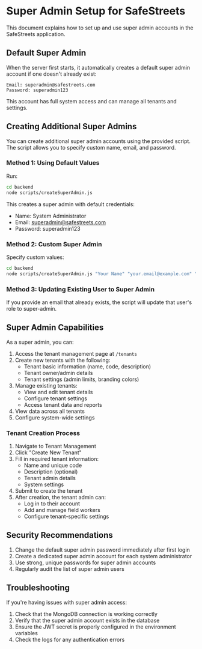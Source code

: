 # Super Admin Setup for SafeStreets

This document explains how to set up and use super admin accounts in the SafeStreets application.

## Default Super Admin

When the server first starts, it automatically creates a default super admin account if one doesn't already exist:

```
Email: superadmin@safestreets.com
Password: superadmin123
```

This account has full system access and can manage all tenants and settings.

## Creating Additional Super Admins

You can create additional super admin accounts using the provided script. The script allows you to specify custom name, email, and password.

### Method 1: Using Default Values

Run:

```bash
cd backend
node scripts/createSuperAdmin.js
```

This creates a super admin with default credentials:
- Name: System Administrator
- Email: superadmin@safestreets.com
- Password: superadmin123

### Method 2: Custom Super Admin

Specify custom values:

```bash
cd backend
node scripts/createSuperAdmin.js "Your Name" "your.email@example.com" "yourpassword"
```

### Method 3: Updating Existing User to Super Admin

If you provide an email that already exists, the script will update that user's role to super-admin.

## Super Admin Capabilities

As a super admin, you can:

1. Access the tenant management page at `/tenants`
2. Create new tenants with the following:
   - Tenant basic information (name, code, description)
   - Tenant owner/admin details
   - Tenant settings (admin limits, branding colors)
3. Manage existing tenants:
   - View and edit tenant details
   - Configure tenant settings
   - Access tenant data and reports
4. View data across all tenants
5. Configure system-wide settings

### Tenant Creation Process

1. Navigate to Tenant Management
2. Click "Create New Tenant"
3. Fill in required tenant information:
   - Name and unique code
   - Description (optional)
   - Tenant admin details
   - System settings
4. Submit to create the tenant
5. After creation, the tenant admin can:
   - Log in to their account
   - Add and manage field workers
   - Configure tenant-specific settings

## Security Recommendations

1. Change the default super admin password immediately after first login
2. Create a dedicated super admin account for each system administrator
3. Use strong, unique passwords for super admin accounts
4. Regularly audit the list of super admin users

## Troubleshooting

If you're having issues with super admin access:

1. Check that the MongoDB connection is working correctly
2. Verify that the super admin account exists in the database
3. Ensure the JWT secret is properly configured in the environment variables
4. Check the logs for any authentication errors
